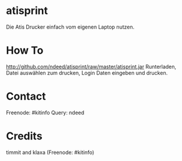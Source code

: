 atisprint
=========

Die Atis Drucker einfach vom eigenen Laptop nutzen.


How To
=========
http://github.com/ndeed/atisprint/raw/master/atisprint.jar
Runterladen, Datei auswählen zum drucken, Login Daten eingeben und drucken.

Contact
=========
Freenode: #kitinfo
Query: ndeed

Credits
=========
timmit and klaxa (Freenode: #kitinfo)

